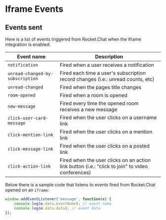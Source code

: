 # Iframe Events

## Events sent

Here is a list of events triggered from Rocket.Chat when the iframe integration is enabled:

| Event name                       | Description                                                                                      |
| -------------------------------- | ------------------------------------------------------------------------------------------------ |
| `notification`                   | Fired when a user receives a notification                                                        |
| `unread-changed-by-subscription` | Fired each time a user's subscription record changes (i.e.: unread counts, etc)                  |
| `unread-changed`                 | Fired when the pages title changes                                                               |
| `room-opened`                    | Fired when a room is opened                                                                      |
| `new-message`                    | Fired every time the opened room receives a new message                                           |
| `click-user-card-message`        | Fired when the user clicks on a username link                                                    |
| `click-mention-link`             | Fired when the user clicks on a mention link                                                     |
| `click-message-link`             | Fired when the user clicks on a posted link                                                      |
| `click-action-link`              | Fired when the user clicks on an action link button (i.e.: "click to join" to video conferences) |

Below there is a sample code that listens to events fired from Rocket.Chat opened on an `iframe`:

```js
window.addEventListener('message', function(e) {
    console.log(e.data.eventName); // event name
    console.log(e.data.data); // event data
});
```
